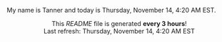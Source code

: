 My name is Tanner and today is Thursday, November 14, 4:20 AM EST.

<p align="center">This <i>README</i> file is generated <b>every 3 hours</b>!</br>Last refresh: Thursday, November 14, 4:20 AM EST<br /></p>
